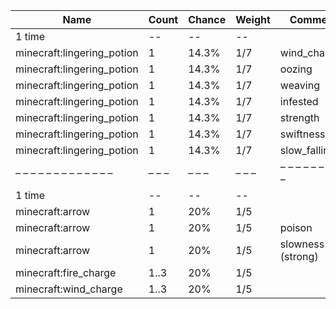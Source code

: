 | Name                       | Count | Chance | Weight | Comment           |
| -------------------------- | ----- | ------ | ------ | ----------------- |
| 1 time                     |    -- |     -- |     -- |                   |
| minecraft:lingering_potion |     1 |  14.3% |    1/7 | wind_charged      |
| minecraft:lingering_potion |     1 |  14.3% |    1/7 | oozing            |
| minecraft:lingering_potion |     1 |  14.3% |    1/7 | weaving           |
| minecraft:lingering_potion |     1 |  14.3% |    1/7 | infested          |
| minecraft:lingering_potion |     1 |  14.3% |    1/7 | strength          |
| minecraft:lingering_potion |     1 |  14.3% |    1/7 | swiftness         |
| minecraft:lingering_potion |     1 |  14.3% |    1/7 | slow_falling      |
| – – – – – – – – – – – – –  | – – – | – – –  | – – –  | – – – – – – – – – |
| 1 time                     |    -- |     -- |     -- |                   |
| minecraft:arrow            |     1 |    20% |    1/5 |                   |
| minecraft:arrow            |     1 |    20% |    1/5 | poison            |
| minecraft:arrow            |     1 |    20% |    1/5 | slowness (strong) |
| minecraft:fire_charge      |  1..3 |    20% |    1/5 |                   |
| minecraft:wind_charge      |  1..3 |    20% |    1/5 |                   |

